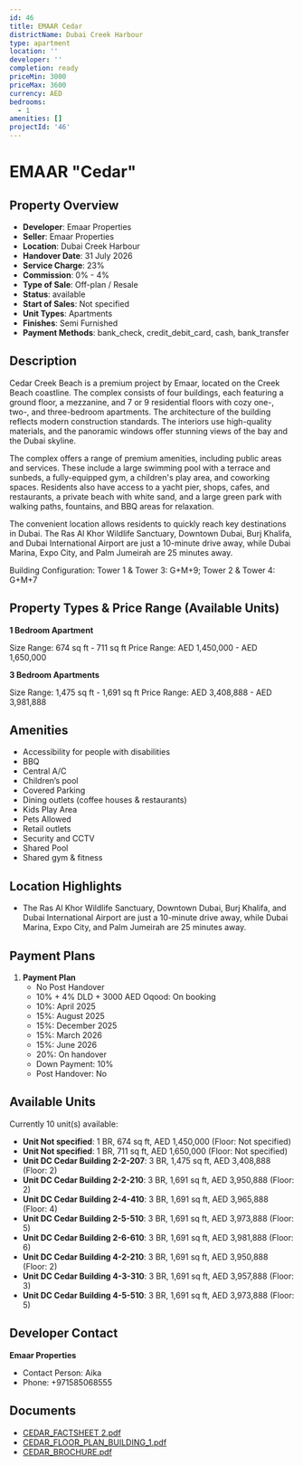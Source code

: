 ```yaml
---
id: 46
title: EMAAR Cedar
districtName: Dubai Creek Harbour
type: apartment
location: ''
developer: ''
completion: ready
priceMin: 3000
priceMax: 3600
currency: AED
bedrooms:
  - 1
amenities: []
projectId: '46'
---
```


# EMAAR "Cedar"

## Property Overview
- **Developer**: Emaar Properties
- **Seller**: Emaar Properties
- **Location**: Dubai Creek Harbour
- **Handover Date**: 31 July 2026
- **Service Charge**: 23%
- **Commission**: 0% - 4%
- **Type of Sale**: Off-plan / Resale
- **Status**: available
- **Start of Sales**: Not specified
- **Unit Types**: Apartments
- **Finishes**: Semi Furnished
- **Payment Methods**: bank_check, credit_debit_card, cash, bank_transfer

## Description
Cedar Creek Beach is a premium project by Emaar, located on the Creek Beach coastline. The complex consists of four buildings, each featuring a ground floor, a mezzanine, and 7 or 9 residential floors with cozy one-, two-, and three-bedroom apartments. The architecture of the building reflects modern construction standards. The interiors use high-quality materials, and the panoramic windows offer stunning views of the bay and the Dubai skyline.

The complex offers a range of premium amenities, including public areas and services. These include a large swimming pool with a terrace and sunbeds, a fully-equipped gym, a children's play area, and coworking spaces. Residents also have access to a yacht pier, shops, cafes, and restaurants, a private beach with white sand, and a large green park with walking paths, fountains, and BBQ areas for relaxation.

The convenient location allows residents to quickly reach key destinations in Dubai. The Ras Al Khor Wildlife Sanctuary, Downtown Dubai, Burj Khalifa, and Dubai International Airport are just a 10-minute drive away, while Dubai Marina, Expo City, and Palm Jumeirah are 25 minutes away.

Building Configuration: Tower 1 & Tower 3: G+M+9; Tower 2 & Tower 4: G+M+7

## Property Types & Price Range (Available Units)
**1 Bedroom Apartment**

Size Range: 674 sq ft - 711 sq ft
Price Range: AED 1,450,000 - AED 1,650,000

**3 Bedroom Apartments**

Size Range: 1,475 sq ft - 1,691 sq ft
Price Range: AED 3,408,888 - AED 3,981,888

## Amenities
- Accessibility for people with disabilities
- BBQ
- Central A/C
- Children’s pool
- Covered Parking
- Dining outlets  (coffee houses & restaurants)
- Kids Play Area
- Pets Allowed
- Retail outlets
- Security and CCTV
- Shared Pool
- Shared gym & fitness

## Location Highlights
- The Ras Al Khor Wildlife Sanctuary, Downtown Dubai, Burj Khalifa, and Dubai International Airport are just a 10-minute drive away, while Dubai Marina, Expo City, and Palm Jumeirah are 25 minutes away.

## Payment Plans
1. **Payment Plan**
   - No Post Handover
   - 10% + 4% DLD + 3000 AED Oqood: On booking
   - 10%: April 2025
   - 15%: August 2025
   - 15%: December 2025
   - 15%: March 2026
   - 15%: June 2026
   - 20%: On handover
   - Down Payment: 10%
   - Post Handover: No

## Available Units
Currently 10 unit(s) available:
- **Unit Not specified**: 1 BR, 674 sq ft, AED 1,450,000 (Floor: Not specified)
- **Unit Not specified**: 1 BR, 711 sq ft, AED 1,650,000 (Floor: Not specified)
- **Unit DC Cedar Building 2-2-207**: 3 BR, 1,475 sq ft, AED 3,408,888 (Floor: 2)
- **Unit DC Cedar Building 2-2-210**: 3 BR, 1,691 sq ft, AED 3,950,888 (Floor: 2)
- **Unit DC Cedar Building 2-4-410**: 3 BR, 1,691 sq ft, AED 3,965,888 (Floor: 4)
- **Unit DC Cedar Building 2-5-510**: 3 BR, 1,691 sq ft, AED 3,973,888 (Floor: 5)
- **Unit DC Cedar Building 2-6-610**: 3 BR, 1,691 sq ft, AED 3,981,888 (Floor: 6)
- **Unit DC Cedar Building 4-2-210**: 3 BR, 1,691 sq ft, AED 3,950,888 (Floor: 2)
- **Unit DC Cedar Building 4-3-310**: 3 BR, 1,691 sq ft, AED 3,957,888 (Floor: 3)
- **Unit DC Cedar Building 4-5-510**: 3 BR, 1,691 sq ft, AED 3,973,888 (Floor: 5)

## Developer Contact
**Emaar Properties**
- Contact Person: Aika
- Phone: +971585068555

## Documents
- [CEDAR_FACTSHEET 2.pdf](https://cdn.geniemap.net/2023/06/20/7NBJFrmewF5T1PJD3Pxx7Q8RrhcXL7VtwMUmNtV4.pdf)
- [CEDAR_FLOOR_PLAN_BUILDING_1.pdf](https://cdn.geniemap.net/2023/06/20/O5oGAbmt4rlRE7z2j4dfZbW91yMfTsaRUbS7w6rG.pdf)
- [CEDAR_BROCHURE.pdf](https://cdn.geniemap.net/2023/06/20/OtTNIuhu2y4hL2U4M4xxKBDvjw8LmqNLYZ90k8oY.pdf)
